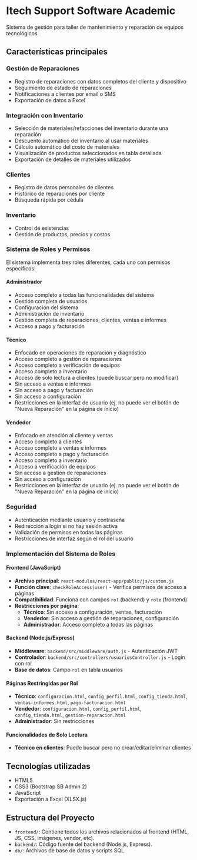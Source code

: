 # Itech Support Software Academic

Sistema de gestión para taller de mantenimiento y reparación de equipos tecnológicos.

## Características principales

### Gestión de Reparaciones
- Registro de reparaciones con datos completos del cliente y dispositivo
- Seguimiento de estado de reparaciones
- Notificaciones a clientes por email o SMS
- Exportación de datos a Excel

### Integración con Inventario
- Selección de materiales/refacciones del inventario durante una reparación
- Descuento automático del inventario al usar materiales
- Cálculo automático del costo de materiales
- Visualización de productos seleccionados en tabla detallada
- Exportación de detalles de materiales utilizados

### Clientes
- Registro de datos personales de clientes
- Histórico de reparaciones por cliente
- Búsqueda rápida por cédula

### Inventario
- Control de existencias
- Gestión de productos, precios y costos

### Sistema de Roles y Permisos 
El sistema implementa tres roles diferentes, cada uno con permisos específicos:

#### Administrador
- Acceso completo a todas las funcionalidades del sistema
- Gestión completa de usuarios
- Configuración del sistema
- Administración de inventario
- Gestión completa de reparaciones, clientes, ventas e informes
- Acceso a pago y facturación

#### Técnico
- Enfocado en operaciones de reparación y diagnóstico
- Acceso completo a gestión de reparaciones
- Acceso completo a verificación de equipos
- Acceso completo a inventario
- Acceso de solo lectura a clientes (puede buscar pero no modificar)
- Sin acceso a ventas e informes
- Sin acceso a pago y facturación
- Sin acceso a configuración
- Restricciones en la interfaz de usuario (ej. no puede ver el botón de "Nueva Reparación" en la página de inicio)

#### Vendedor
- Enfocado en atención al cliente y ventas
- Acceso completo a clientes
- Acceso completo a ventas e informes
- Acceso completo a pago y facturación
- Acceso completo a inventario
- Acceso a verificación de equipos
- Sin acceso a gestión de reparaciones
- Sin acceso a configuración
- Restricciones en la interfaz de usuario (ej. no puede ver el botón de "Nueva Reparación" en la página de inicio)

### Seguridad
- Autenticación mediante usuario y contraseña
- Redirección a login si no hay sesión activa
- Validación de permisos en todas las páginas
- Restricciones de interfaz según el rol del usuario

### Implementación del Sistema de Roles
#### Frontend (JavaScript)
- **Archivo principal**: `react-modulos/react-app/public/js/custom.js`
- **Función clave**: `checkRoleAccess(user)` - Verifica permisos de acceso a páginas
- **Compatibilidad**: Funciona con campos `rol` (backend) y `role` (frontend)
- **Restricciones por página**:
  - **Técnico**: Sin acceso a configuración, ventas, facturación
  - **Vendedor**: Sin acceso a gestión de reparaciones, configuración
  - **Administrador**: Acceso completo a todas las páginas

#### Backend (Node.js/Express)
- **Middleware**: `backend/src/middleware/auth.js` - Autenticación JWT
- **Controlador**: `backend/src/controllers/usuariosController.js` - Login con rol
- **Base de datos**: Campo `rol` en tabla usuarios

#### Páginas Restringidas por Rol
- **Técnico**: `configuracion.html`, `config_perfil.html`, `config_tienda.html`, `ventas-informes.html`, `pago-facturacion.html`
- **Vendedor**: `configuracion.html`, `config_perfil.html`, `config_tienda.html`, `gestion-reparacion.html`
- **Administrador**: Sin restricciones

#### Funcionalidades de Solo Lectura
- **Técnico en clientes**: Puede buscar pero no crear/editar/eliminar clientes

## Tecnologías utilizadas
- HTML5
- CSS3 (Bootstrap SB Admin 2)
- JavaScript
- Exportación a Excel (XLSX.js)

## Estructura del Proyecto
- `frontend/`: Contiene todos los archivos relacionados al frontend (HTML, JS, CSS, imágenes, vendor, etc).
- `backend/`: Código fuente del backend (Node.js, Express).
- `db/`: Archivos de base de datos y scripts SQL.